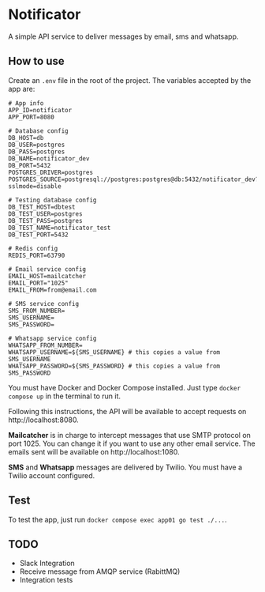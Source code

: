 # Notificator

A simple API service to deliver messages by email, sms and whatsapp.

## How to use

Create an `.env` file in the root of the project. The variables accepted by the app are:

```
# App info
APP_ID=notificator
APP_PORT=8080

# Database config
DB_HOST=db
DB_USER=postgres
DB_PASS=postgres
DB_NAME=notificator_dev
DB_PORT=5432
POSTGRES_DRIVER=postgres
POSTGRES_SOURCE=postgresql://postgres:postgres@db:5432/notificator_dev?sslmode=disable

# Testing database config
DB_TEST_HOST=dbtest
DB_TEST_USER=postgres
DB_TEST_PASS=postgres
DB_TEST_NAME=notificator_test
DB_TEST_PORT=5432

# Redis config
REDIS_PORT=63790

# Email service config
EMAIL_HOST=mailcatcher
EMAIL_PORT="1025"
EMAIL_FROM=from@email.com

# SMS service config
SMS_FROM_NUMBER=
SMS_USERNAME=
SMS_PASSWORD=

# Whatsapp service config
WHATSAPP_FROM_NUMBER=
WHATSAPP_USERNAME=${SMS_USERNAME} # this copies a value from SMS_USERNAME
WHATSAPP_PASSWORD=${SMS_PASSWORD} # this copies a value from SMS_PASSWORD
```

You must have Docker and Docker Compose installed. Just type `docker compose up` in the terminal to run it.

Following this instructions, the API will be available to accept requests on http://localhost:8080.

**Mailcatcher** is in charge to intercept messages that use SMTP protocol on port 1025. You can change it if you want to use any other email service.
The emails sent will be available on http://localhost:1080.

**SMS** and **Whatsapp** messages are delivered by Twilio. You must have a Twilio account configured.

## Test

To test the app, just run `docker compose exec app01 go test ./...`.

## TODO

- Slack Integration
- Receive message from AMQP service (RabittMQ)
- Integration tests
